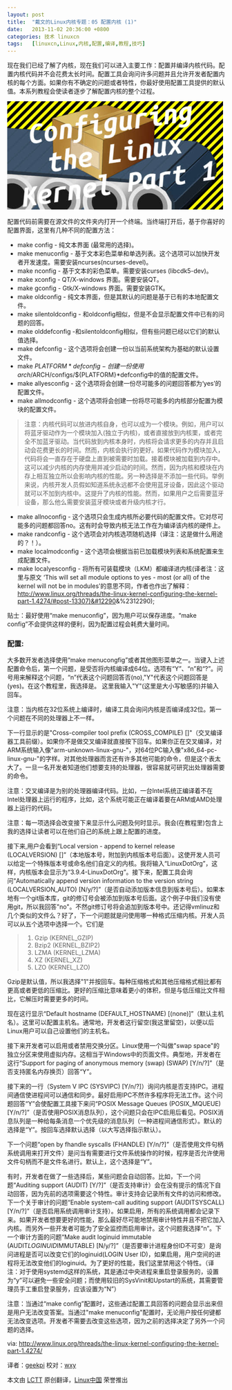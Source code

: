 ```yaml
---
layout: post
title:	"戴文的Linux内核专题：05 配置内核 (1)"
date:	2013-11-02 20:36:00 +0800 
categories:	技术 linuxcn 
tags:	[linuxcn,Linux,内核,配置,编译,教程,技巧]
---
```



现在我们已经了解了内核，现在我们可以进入主要工作：配置并编译内核代码。配置内核代码并不会花费太长时间。配置工具会询问许多问题并且允许开发者配置内核的每个方面。如果你有不确定的问题或者特性，你最好使用配置工具提供的默认值。本系列教程会使读者逐步了解配置内核的整个过程。


![](/Asserts/Images/album/201311/02/203448c2j220ej2htvre0x.jpg)


配置代码前需要在源文件的文件夹内打开一个终端。当终端打开后，基于你喜好的配置界面，这里有几种不同的配置方法：


* make config - 纯文本界面 (最常用的选择)。
* make menuconfig - 基于文本彩色菜单和单选列表。这个选项可以加快开发者开发速度。需要安装ncurses(ncurses-devel)。
* make nconfig - 基于文本的彩色菜单。需要安装curses (libcdk5-dev)。
* make xconfig - QT/X-windows 界面。需要安装QT。
* make gconfig - Gtk/X-windows 界面。需要安装GTK。
* make oldconfig - 纯文本界面，但是其默认的问题是基于已有的本地配置文件。
* make silentoldconfig - 和oldconfig相似，但是不会显示配置文件中已有的问题的回答。
* make olddefconfig -和silentoldconfig相似，但有些问题已经以它们的默认值选择。
* make defconfig - 这个选项将会创建一份以当前系统架构为基础的默认设置文件。
* make ${PLATFORM}*defconfig - 创建一份使用arch/$ARCH/configs/${PLATFORM}*defconfig中的值的配置文件。
* make allyesconfig - 这个选项将会创建一份尽可能多的问题回答都为‘yes’的配置文件。
* make allmodconfig - 这个选项将会创建一份将尽可能多的内核部分配置为模块的配置文件。



> 
> 注意：内核代码可以放进内核自身，也可以成为一个模块。例如，用户可以将蓝牙驱动作为一个模块加入(独立于内核)，或者直接放到内核栗，或者完全不加蓝牙驱动。当代码放到内核本身时，内核将会请求更多的内存并且启动会花费更长的时间。然而，内核会执行的更好。如果代码作为模块加入，代码将会一直存在于硬盘上直到被需要时加载。接着模块被加载到内存中。这可以减少内核的内存使用并减少启动的时间。然而，因为内核和模块在内存上相互独立所以会影响内核的性能。另一种选择是不添加一些代码。举例来说，内核开发人员假如知道系统永远都不会使用蓝牙设备，因此这个驱动就可以不加到内核中。这提升了内核的性能。然而，如果用户之后需要蓝牙设备，那么他么需要安装蓝牙模块或者升级内核才行。
> 
> 
> 


* make allnoconfig - 这个选项只会生成内核所必要代码的配置文件。它对尽可能多的问题都回答no。这有时会导致内核无法工作在为编译该内核的硬件上。
* make randconfig - 这个选项会对内核选项随机选择（译注：这是做什么用途的？！）。
* make localmodconfig - 这个选项会根据当前已加载模块列表和系统配置来生成配置文件。
* make localyesconfig - 将所有可装载模块（LKM）都编译进内核(译者注：这里与原文 ‘This will set all module options to yes - most (or all) of the kernel will not be in modules’的意思不同，作者也作出了解释：[http://www.linux.org/threads/the-linux-kernel-configuring-the-kernel-part-1.4274/#post-13307)&#12290](http://www.linux.org/threads/the-linux-kernel-configuring-the-kernel-part-1.4274/#post-13307)&%2312290);


贴士：最好使用“make menuconfig”，因为用户可以保存进度。“make config”不会提供这样的便利，因为配置过程会耗费大量时间。


### **配置:**


大多数开发者选择使用“make menucongfig”或者其他图形菜单之一。当键入上述配置命令后，第一个问题，是受否将内核编译成64位。选项有“Y”、“n”和“?”。问号用来解释这个问题，“n”代表这个问题回答否(no),"Y"代表这个问题回答是(yes)。在这个教程里，我选择是。 这里我输入"Y"(这里是大小写敏感的)并输入回车。


注意：当内核在32位系统上编译时，编译工具会询问内核是否编译成32位。第一个问题在不同的处理器上不一样。


下一行显示的是"Cross-compiler tool prefix (CROSS\_COMPILE) []"（交叉编译器工具前缀）。如果你不是做交叉编译就直接按下回车。如果你正在交叉编译，对ARM系统输入像"arm-unknown-linux-gnu-"，对64位PC输入像"x86\_64-pc-linux-gnu-"的字样。对其他处理器而言还有许多其他可能的命令，但是这个表太大了。一旦一名开发者知道他们想要支持的处理器，很容易就可研究出处理器需要的命令。


注意：交叉编译是为别的处理器编译代码。比如，一台Intel系统正编译着不在Intel处理器上运行的程序，比如，这个系统可能正在编译着要在ARM或AMD处理器上运行的代码。


注意：每一项选择会改变接下来显示什么问题及何时显示。我会(在教程里)包含上我的选择让读者可以在他们自己的系统上跟上配置的进度。


接下来,用户会看到“Local version - append to kernel release (LOCALVERSION) []”（本地版本号，附加到内核版本号后面）。这使开发人员可以给定一个特殊版本号或命名他们自定义的内核。我将输入“LinuxDotOrg”，这样，内核版本会显示为“3.9.4-LinuxDotOrg”。接下来，配置工具会询问“Automatically append version information to the version string (LOCALVERSION\_AUTO) [N/y/?]”（是否自动添加版本信息到版本号后）。如果本地有一个git版本库，git的修订号会被添加到版本号后面。这个例子中我们没有使用git，所以我回答"no"。不然git修订号将会追加到版本号中。还记得vmlinuz和几个类似的文件么？好了，下一个问题就是问使用哪一种格式压缩内核。开发人员可以从五个选项中选择一个。它们是



> 1. Gzip (KERNEL\_GZIP)
> 2. Bzip2 (KERNEL\_BZIP2)
> 3. LZMA (KERNEL\_LZMA)
> 4. XZ (KERNEL\_XZ)
> 5. LZO (KERNEL\_LZO)
> 


Gzip是默认值，所以我选择"1"并按回车。每种压缩格式和其他压缩格式相比都有更高或者更低的压缩比。更好的压缩比意味着更小的体积，但是与低压缩比文件相比，它解压时需要更多的时间。


现在这行显示“Default hostname (DEFAULT\_HOSTNAME) [(none)]”（默认主机名）。这里可以配置主机名。通常地，开发者这行留空(我这里留空)，以便以后Linux用户可以自己设置他们的主机名。


接下来开发者可以启用或者禁用交换分区。Linux使用一个叫做"swap space"的独立分区来使用虚拟内存。这相当于Windows中的页面文件。典型地，开发者在这行“Support for paging of anonymous memory (swap) (SWAP) [Y/n/?]”（是否支持匿名内存换页）回答“Y”。


接下来的一行（System V IPC (SYSVIPC) [Y/n/?]）询问内核是否支持IPC。进程间通信使进程间可以通信和同步。最好启用IPC不然许多程序将无法工作。这个问题回答“Y”会使配置工具接下来问“POSIX Message Queues (POSIX\_MQUEUE) [Y/n/?]”（是否使用POSIX消息队列），这个问题只会在IPC启用后看见。POSIX消息队列是一种给每条消息一个优先级的消息队列（一种进程间通信形式）。默认的选择是“Y”。按回车选择默认选择（以大写选择指示默认）。


下一个问题“open by fhandle syscalls (FHANDLE) [Y/n/?]”（是否使用文件句柄系统调用来打开文件）是问当有需要进行文件系统操作的时候，程序是否允许使用文件句柄而不是文件名进行。默认上，这个选择是“Y”。


有时，开发者在做了一些选择后，某些问题会自动回答。比如，下一个问题“Auditing support (AUDIT) [Y/?]”（是否支持审计）会在没有提示的情况下自动回答，因为先前的选项需要这个特性。审计支持会记录所有文件的访问和修改。下一个关于审计的问题“Enable system-call auditing support (AUDITSYSCALL) [Y/n/?]”（是否启用系统调用审计支持）。如果启用，所有的系统调用都会记录下来。如果开发者想要更好的性能，那么最好尽可能地禁用审计特性并且不把它加入内核。而另外一些开发者可能为了安全监控而启用审计。这个问题我选择“n”。下一个审计方面的问题“Make audit loginuid immutable (AUDIT*LOGINUID*IMMUTABLE) [N/y/?]”（是否要审计进程身份ID不可变）是询问进程是否可以改变它们的loginuid(LOGIN User ID)，如果启用，用户空间的进程将无法改变他们的loginuid。为了更好的性能，我们这里禁用这个特性。（译注：对于使用systemd这样的系统，其是通过中央进程来重启登录服务的，设置为“y”可以避免一些安全问题；而使用较旧的SysVinit和Upstart的系统，其需要管理员手工重启登录服务，应该设置为“N”）


注意：当通过“make config”配置时，这些通过配置工具回答的问题会显示出来但是用户无法改变答案。当通过"make menuconfig"配置时，无论用户按任何键都无法改变选项。开发者不需要去改变这些选项，因为之前的选择决定了另外一个问题的选择。


 


via: <http://www.linux.org/threads/the-linux-kernel-configuring-the-kernel-part-1.4274/>


译者：[geekpi](https://github.com/geekpi) 校对：[wxy](https://github.com/wxy)


本文由 [LCTT](https://github.com/LCTT/TranslateProject) 原创翻译，[Linux中国](http://linux.cn/) 荣誉推出
